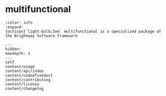 # multifunctional

```{button-link} https://docs.brightway.dev
:color: info
:expand:
{octicon}`light-bulb;1em` multifunctional is a specialized package of the Brightway Software Framework
```

```{toctree}
---
hidden:
maxdepth: 1
---
self
content/usage
content/api/index
content/codeofconduct
content/contributing
content/license
content/changelog
```
